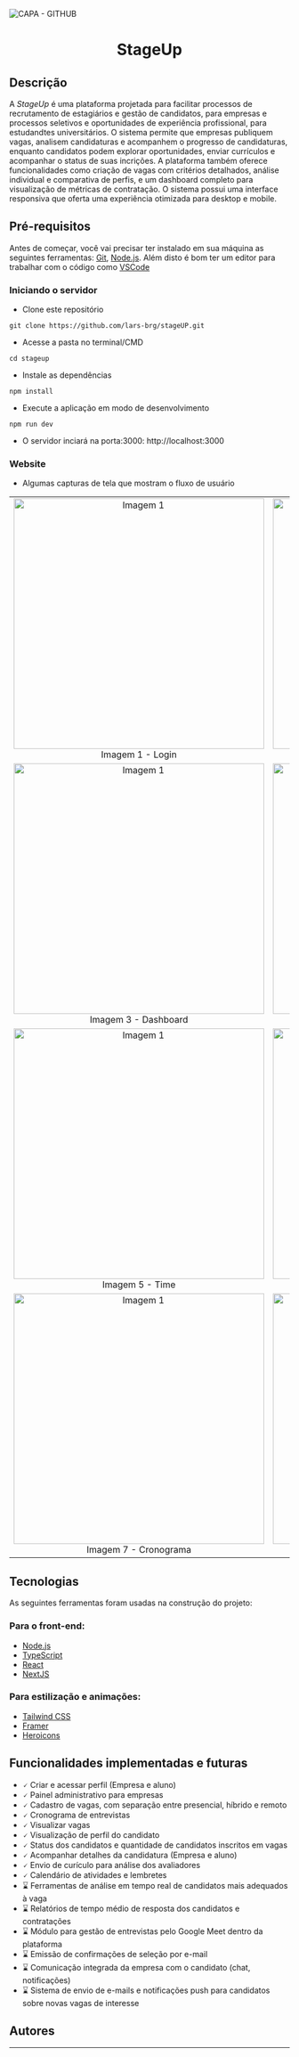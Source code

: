 ![CAPA - GITHUB](<img width="3000" height="2250" alt="Billboards" src="https://github.com/user-attachments/assets/2eb34d33-d65b-46f3-a539-1d244987d110" />
)

<h1 align="center">StageUp</h1>

## Descrição

A _StageUp_ é uma plataforma projetada para facilitar processos de recrutamento de estagiários e gestão de candidatos, para empresas e processos seletivos e oportunidades de experiência profissional, para estudandtes universitários. O sistema permite que empresas publiquem vagas, analisem candidaturas e acompanhem o progresso de candidaturas, enquanto candidatos podem explorar oportunidades, enviar currículos e acompanhar o status de suas incrições. A plataforma também oferece funcionalidades como criação de vagas com critérios detalhados, análise individual e comparativa de perfis, e um dashboard completo para visualização de métricas de contratação. O sistema possui uma interface responsiva que oferta uma experiência otimizada para desktop e mobile.

## Pré-requisitos

Antes de começar, você vai precisar ter instalado em sua máquina as seguintes ferramentas: [Git](https://git-scm.com), [Node.js](https://nodejs.org/pt). Além disto é bom ter um editor para trabalhar com o código como [VSCode](https://code.visualstudio.com)

### Iniciando o servidor
- Clone este repositório

```
git clone https://github.com/lars-brg/stageUP.git
```

- Acesse a pasta no terminal/CMD

```
cd stageup
```

- Instale as dependências

```
npm install
```

- Execute a aplicação em modo de desenvolvimento

```
npm run dev
```

- O servidor inciará na porta:3000: http://localhost:3000

### Website

- Algumas capturas de tela que mostram o fluxo de usuário

<table>
  <tr>
    <td align="center"><img src="https://github.com/user-attachments/assets/21b4ba39-3758-44b4-8bb5-e16b19a073e9" alt="Imagem 1" width="450px"><br />Imagem 1 - Login</td>
   <td align="center"><img src="https://github.com/user-attachments/assets/86e777dc-4de5-4799-8719-d12c5db092cc" alt="Imagem 1" width="450px"><br />Imagem 2 - Perfil do Usuário</td>
  </tr>
  <tr>
    <td align="center"><img src="https://github.com/user-attachments/assets/345b24c4-9f30-4552-b235-b8472cd46826" alt="Imagem 1" width="450px"><br />Imagem 3 - Dashboard</td>
    <td align="center"><img src="https://github.com/user-attachments/assets/56ee7d1f-92f2-44b1-88c4-d635a9842a42" alt="Imagem 1" width="450px"><br />Imagem 4 - Ingressos</td>
  </tr>
  <tr>
    <td align="center"><img src="https://github.com/user-attachments/assets/7690f727-ea6a-4798-83a0-dd8c37b9a95a" alt="Imagem 1" width="450px"><br />Imagem 5 - Time</td>
    <td align="center"><img src="https://github.com/user-attachments/assets/5eb424ea-0df5-42f3-8e86-6673eb4a19d6" alt="Imagem 1" width="450px"><br />Imagem 6 - Finanças</td>
  </tr>
  <tr>
    <td align="center"><img src="https://github.com/user-attachments/assets/611969c6-9751-4a52-8a11-6d5000188871" alt="Imagem 1" width="450px"><br />Imagem 7 - Cronograma</td>
    <td align="center"><img src="https://github.com/user-attachments/assets/b5eeffa4-8466-48c3-b05a-b8f5a9c89d2d" alt="Imagem 1" width="450px"><br />Imagem 8 - Página do evento</td>
  </tr>
</table>

## Tecnologias

As seguintes ferramentas foram usadas na construção do projeto:

### Para o front-end:
- [Node.js](https://nodejs.org/en/)
- [TypeScript](https://www.typescriptlang.org)
- [React](https://pt-br.reactjs.org/)
- [NextJS](https://reactnative.dev/)

### Para estilização e animações:
- [Tailwind CSS](https://tailwindcss.com)
- [Framer](https://www.framer.com/?utm_source=google&utm_medium=adwords&utm_campaign=22283959357_172357933861&utm_content=746821181190_framer_e_c_g&gad_source=1&gad_campaignid=22283959357&gclid=Cj0KCQjwyvfDBhDYARIsAItzbZG4ZpgI0_J8bQWIcdfzDVsSPvPXSlodd9egxcT9pVsK8FEa2hA0XRoaAswSEALw_wcB)
- [Heroicons](https://github.com/tailwindlabs/heroicons)

## Funcionalidades implementadas e futuras
- 🗸 Criar e acessar perfil (Empresa e aluno)
- 🗸 Painel administrativo para empresas
- 🗸 Cadastro de vagas, com separação entre presencial, híbrido e remoto
- 🗸 Cronograma de entrevistas
- 🗸 Visualizar vagas
- 🗸 Visualização de perfil do candidato
- 🗸 Status dos candidatos e quantidade de candidatos inscritos em vagas
- 🗸 Acompanhar detalhes da candidatura (Empresa e aluno)
- 🗸 Envio de curículo para análise dos avaliadores
- 🗸 Calendário de atividades e lembretes
- ⌛ Ferramentas de análise em tempo real de candidatos mais adequados à vaga
- ⌛ Relatórios de tempo médio de resposta dos candidatos e contratações
- ⌛ Módulo para gestão de entrevistas pelo Google Meet dentro da plataforma
- ⌛ Emissão de confirmações de seleção por e-mail
- ⌛ Comunicação integrada da empresa com o candidato (chat, notificações)
- ⌛ Sistema de envio de e-mails e notificações push para candidatos sobre novas vagas de interesse

## Autores
<table>
  <tr>
    <td align="center"><a href="https://github.com/lars-brg"><img style="border-radius: 50%;" src="https://avatars.githubusercontent.com/u/118675951?v=4" width="100px;" alt=""/><br /><sub><b>Lara Braga</b></sub></a><br />🖱
    <td align="center"><a href="https://github.com/Miguel-Edson"><img style="border-radius: 50%;" src="https://media.licdn.com/dms/image/v2/D4D03AQFtILnptJjTyA/profile-displayphoto-shrink_400_400/profile-displayphoto-shrink_400_400/0/1713018411022?e=1746057600&v=beta&t=2RPrLkepgdsXLmUjYzZOcYfZMQzqH1_FQ5KFw5_Zuis" width="100px;" alt=""/><br /><sub><b>Miguel Edson Ramos</b></sub></a><br />🖱
    <td align="center"><a href="https://github.com/Atila-dev"><img style="border-radius: 50%;" src="<img width="933" height="932" alt="image" src="https://github.com/user-attachments/assets/c1df9e39-cf23-495e-9457-5f46d6bef2f6" />
" width="100px;" alt=""/><br /><sub><b>Átila Fontenele</b></sub></a><br />🖱
  </tr>
</table>

<h4 align="start"> 
🚧 Em construção... 🚧  
</h4>
